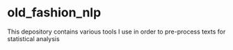 # old_fashion_nlp
This depository contains various tools I use in order to pre-process texts for statistical analysis
